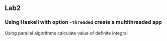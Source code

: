 ## Lab2

### Using Haskell with option `-threaded` create a multithreaded app

Using parallel algorithms calculate value of definite integral 